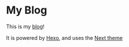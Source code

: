 My Blog
=======

This is my [blog](https://www.bwangel.win/)!

It is powered by [Hexo](https://github.com/hexojs/hexo), and uses the [Next theme](https://github.com/iissnan/hexo-theme-next)
